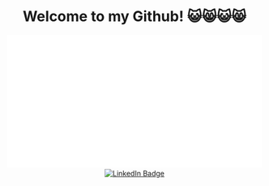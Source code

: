 <h1 align="center">Welcome to my Github! 😺😸😺😸</h1>

<div id="header" align="center">
  <img src="banner.png" width="700"/>
</div>

<div id="badges" align="center">
  <a href="https://www.linkedin.com/in/tai-yu-lin-021529291/">
    <img src="https://img.shields.io/badge/LinkedIn-blue?style=for-the-badge&logo=linkedin&logoColor=white" alt="LinkedIn Badge"/>
  </a>
</div>

<div id="count" align="center">
  <img src="https://komarev.com/ghpvc/?username=tia-tai&style=flat-square&color=blue" alt=""/>
</div>
